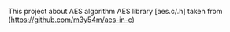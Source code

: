 This project about AES algorithm
AES library [aes.c/.h] taken from (https://github.com/m3y54m/aes-in-c)


